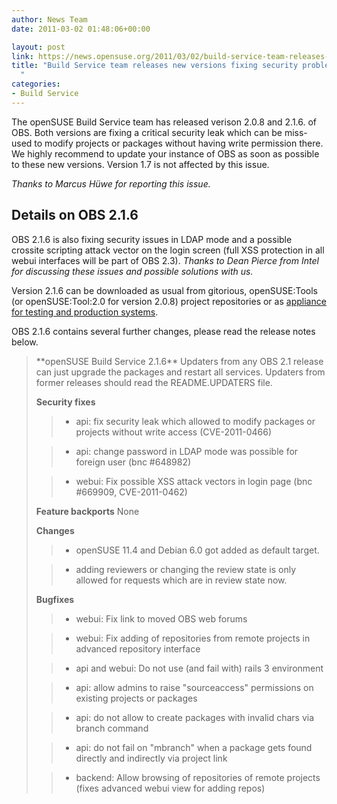 ```yaml
---
author: News Team
date: 2011-03-02 01:48:06+00:00

layout: post
link: https://news.opensuse.org/2011/03/02/build-service-team-releases-new-versions-fixing-security-problems/
title: "Build Service team releases new versions fixing security problems\
  "
categories:
- Build Service
---
```

The openSUSE Build Service team has released verison 2.0.8 and 2.1.6. of OBS. Both versions are fixing a critical security leak which can be miss-used to modify projects or packages without having write permission there. We highly recommend to update your instance of OBS as soon as possible to these new versions. Version 1.7 is not affected by this issue.
<!-- more -->
_Thanks to Marcus Hüwe for reporting this issue._



## Details on OBS 2.1.6


OBS 2.1.6 is also fixing security issues in LDAP mode and a possible crossite scripting attack vector on the login screen (full XSS protection in all webui interfaces will be part of OBS 2.3). _Thanks to Dean Pierce from Intel for discussing these issues and possible solutions with us._

Version 2.1.6 can be downloaded as usual from gitorious, openSUSE:Tools (or openSUSE:Tool:2.0 for version 2.0.8) project repositories or as [appliance for testing and production systems](http://en.opensuse.org/openSUSE:Build_Service_Appliance).

OBS 2.1.6 contains several further changes, please read the release notes below.


<blockquote>**openSUSE Build Service 2.1.6**
Updaters from any OBS 2.1 release can just upgrade the packages and restart all services. Updaters from former releases should read the README.UPDATERS file.

**Security fixes**

> 
> 
	
>   * api: fix security leak which allowed to modify packages or projects without write access (CVE-2011-0466)
> 
	
>   * api: change password in LDAP mode was possible for foreign user (bnc #648982)
> 
	
>   * webui: Fix possible XSS attack vectors in login page (bnc #669909, CVE-2011-0462)
> 

**Feature backports**
None

**Changes**

> 
> 
	
>   * openSUSE 11.4 and Debian 6.0 got added as default target.
> 
	
>   * adding reviewers or changing the review state is only allowed for requests which are in review state now.
> 

**Bugfixes**

> 
> 
	
>   * webui: Fix link to moved OBS web forums
> 
	
>   * webui: Fix adding of repositories from remote projects in advanced repository interface
> 
	
>   * api and webui: Do not use (and fail with) rails 3 environment
> 
	
>   * api: allow admins to raise "sourceaccess" permissions on existing projects or packages
> 
	
>   * api: do not allow to create packages with invalid chars via branch command
> 
	
>   * api: do not fail on "mbranch" when a package gets found directly and indirectly via project link
> 
	
>   * backend: Allow browsing of repositories of remote projects (fixes advanced webui view for adding repos)
> 

</blockquote>

		
